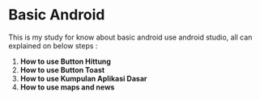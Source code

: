# Basic Android

This is my study for know about basic android use android studio, all can explained on below steps :
1. **How to use Button Hittung**
2. **How to use Button Toast**
3. **How to use Kumpulan Aplikasi Dasar** 
4. **How to use maps and news**
